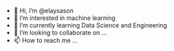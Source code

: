 - 👋 Hi, I’m @elaysason
- 👀 I’m interested in machine learning
- 🌱 I’m currently learning Data Science and Engineering
- 💞️ I’m looking to collaborate on ...
- 📫 How to reach me ...

<!---
elaysason/elaysason is a ✨ special ✨ repository because its `README.md` (this file) appears on your GitHub profile.
You can click the Preview link to take a look at your changes.
--->
